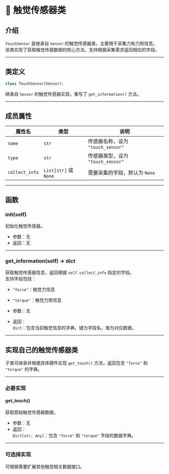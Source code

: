# 🤏 触觉传感器类

## 介绍  
`TouchSensor` 是继承自 `Sensor` 的触觉传感器类，主要用于采集力和力矩信息。  
该类实现了获取触觉传感数据的核心方法，支持根据采集需求返回相应的字段。

---

## 类定义
```python
class TouchSensor(Sensor):
```

继承自 `Sensor` 的触觉传感器实现，重写了 `get_information()` 方法。

---

## 成员属性

| 属性名         | 类型    | 说明                      |
|----------------|---------|---------------------------|
| `name`        | `str`   | 传感器名称，设为 `"touch_sensor"` |
| `type`        | `str`   | 传感器类型，设为 `"touch_sensor"` |
| `collect_info`| `List[str]` 或 `None` | 需要采集的字段，默认为 `None` |

---

## 函数

### **__init__(self)**
初始化触觉传感器。

- 参数：无  
- 返回：无  

---

### **get_information(self) -> dict**
获取触觉传感器信息，返回根据 `self.collect_info` 指定的字段。  
支持字段包括：

- `"force"`：触觉力信息
- `"torque"`：触觉力矩信息

- 参数：无  
- 返回：  
  `dict`：包含当前触觉信息的字典，键为字段名，值为对应数据。

---

## 实现自己的触觉传感器类

子类可继承并根据具体硬件实现 `get_touch()` 方法，返回包含 `"force"` 和 `"torque"` 的字典。

---

### 必要实现

#### **get_touch()**
获取原始触觉传感器数据。

- 参数：无  
- 返回：  
  `Dict[str, Any]`：包含 `"force"` 和 `"torque"` 字段的数据字典。

---

### 可选择实现

可根据需要扩展其他触觉相关数据接口。

